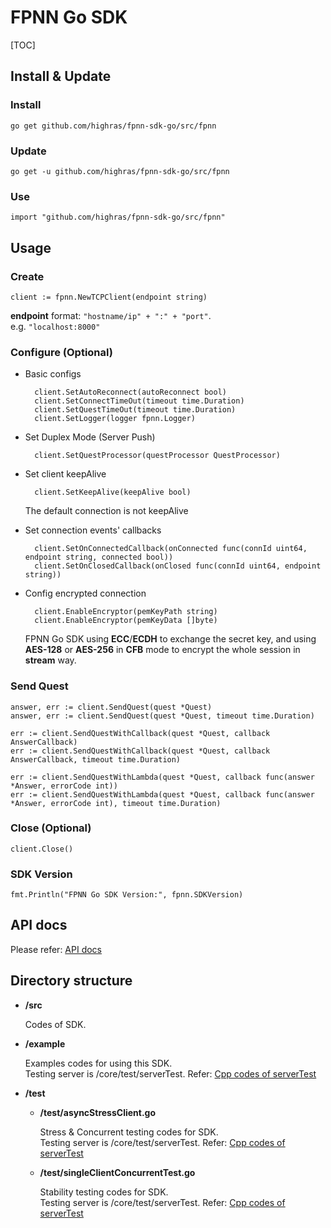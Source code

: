 # FPNN Go SDK

[TOC]

## Install & Update


### Install

	go get github.com/highras/fpnn-sdk-go/src/fpnn

### Update

	go get -u github.com/highras/fpnn-sdk-go/src/fpnn

### Use

	import "github.com/highras/fpnn-sdk-go/src/fpnn"


## Usage

### Create

	client := fpnn.NewTCPClient(endpoint string)

**endpoint** format: `"hostname/ip" + ":" + "port"`.  
e.g. `"localhost:8000"`


### Configure (Optional)

* Basic configs

		client.SetAutoReconnect(autoReconnect bool)
		client.SetConnectTimeOut(timeout time.Duration)
		client.SetQuestTimeOut(timeout time.Duration)
		client.SetLogger(logger fpnn.Logger)

* Set Duplex Mode (Server Push)

		client.SetQuestProcessor(questProcessor QuestProcessor)

* Set client keepAlive

		client.SetKeepAlive(keepAlive bool)

	The default connection is not keepAlive

* Set connection events' callbacks

		client.SetOnConnectedCallback(onConnected func(connId uint64, endpoint string, connected bool))
		client.SetOnClosedCallback(onClosed func(connId uint64, endpoint string))

* Config encrypted connection
	
		client.EnableEncryptor(pemKeyPath string)
		client.EnableEncryptor(pemKeyData []byte)

	FPNN Go SDK using **ECC**/**ECDH** to exchange the secret key, and using **AES-128** or **AES-256** in **CFB** mode to encrypt the whole session in **stream** way.


### Send Quest

	answer, err := client.SendQuest(quest *Quest)
	answer, err := client.SendQuest(quest *Quest, timeout time.Duration)

	err := client.SendQuestWithCallback(quest *Quest, callback AnswerCallback)
	err := client.SendQuestWithCallback(quest *Quest, callback AnswerCallback, timeout time.Duration)

	err := client.SendQuestWithLambda(quest *Quest, callback func(answer *Answer, errorCode int))
	err := client.SendQuestWithLambda(quest *Quest, callback func(answer *Answer, errorCode int), timeout time.Duration)


### Close (Optional)

	client.Close()


### SDK Version

	fmt.Println("FPNN Go SDK Version:", fpnn.SDKVersion)

## API docs

Please refer: [API docs](API.md)


## Directory structure

* **<fpnn-sdk-go>/src**

	Codes of SDK.

* **<fpnn-sdk-go>/example**

	Examples codes for using this SDK.  
	Testing server is <fpnn>/core/test/serverTest. Refer: [Cpp codes of serverTest](https://github.com/highras/fpnn/blob/master/core/test/serverTest.cpp)

* **<fpnn-sdk-go>/test**

	+ **<fpnn-sdk-go>/test/asyncStressClient.go**

		Stress & Concurrent testing codes for SDK.  
		Testing server is <fpnn>/core/test/serverTest. Refer: [Cpp codes of serverTest](https://github.com/highras/fpnn/blob/master/core/test/serverTest.cpp)

	+ **<fpnn-sdk-go>/test/singleClientConcurrentTest.go**

		Stability testing codes for SDK.  
		Testing server is <fpnn>/core/test/serverTest. Refer: [Cpp codes of serverTest](https://github.com/highras/fpnn/blob/master/core/test/serverTest.cpp)
